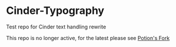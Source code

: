 # Cinder-Typography
Test repo for Cinder text handling rewrite

This repo is no longer active, for the latest please see [Potion's Fork](http://www.github.com/potion/cinder-text)
